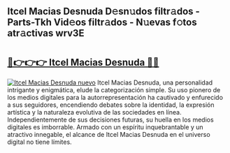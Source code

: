## Itcel Macias Desnuda D𝚎sn𝚞dos filtr𝚊dos - Parts-Tkh Vid𝚎os filtr𝚊dos - N𝚞evas f𝚘tos atr𝚊ctivas wrv3E

# <h2><a href="http://mbadplm.tromn.icu/?c=Itcel+Macias+Desnuda">🔗👉👉👉 Itcel Macias Desnuda 🔗🔗</a></h2>

[![Itcel Macias Desnuda nuevo](https://i.imgur.com/pEAQMta.gif)](http://mbadplm.tromn.icu/?c=Itcel+Macias+Desnuda)
Itcel Macias Desnuda, una personalidad intrigante y enigmática, elude la categorización simple. Su uso pionero de los medios digitales para la autorrepresentación ha cautivado y enfurecido a sus seguidores, encendiendo debates sobre la identidad, la expresión artística y la naturaleza evolutiva de las sociedades en línea. Independientemente de sus decisiones futuras, su huella en los medios digitales es imborrable. Armado con un espíritu inquebrantable y un atractivo innegable, el alcance de Itcel Macias Desnuda en el universo digital no tiene límites.
